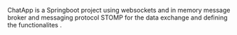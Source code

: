 ChatApp is a Springboot project using websockets and in memory message broker and messaging protocol STOMP for the data exchange and defining the functionalites .
